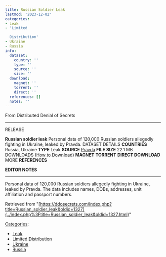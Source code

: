 ```yaml
---
title: Russian Soldier Leak
lastmod: '2023-12-02'
categories:
- Leak
- 'Limited

  Distribution'
- Ukraine
- Russia
info:
  dataset:
    country: ''
    type: ''
    source: ''
    size: ''
  download:
    magnet: ''
    torrent: ''
    direct: ''
  references: []
  notes: ''
---
```




From Distributed Denial of Secrets

---
RELEASE

**Russian soldier leak**
Personal data of 120,000 Russian soldiers allegedly fighting in Ukraine, leaked by Pravda.
DATASET DETAILS
**COUNTRIES** Russia, Ukraine
**TYPE** Leak
**SOURCE** [Pravda](https://www.pravda.com.ua/news/2022/03/1/7327081/)
**FILE SIZE** 22.1 MB
DOWNLOADS ([How to Download](Torrents.html "Torrents"))
**MAGNET**
**TORRENT**
**DIRECT DOWNLOAD**
MORE
**REFERENCES**

**EDITOR NOTES**

---

Personal data of 120,000 Russian soldiers allegedly fighting in Ukraine,
leaked by Pravda. The data includes names, DOBs, addresses, unit
affiliation and passport numbers.

Retrieved from
"[https://ddosecrets.com/index.php?title=Russian_soldier_leak&oldid=1327](../index.php%3Ftitle=Russian_soldier_leak&oldid=1327.html)"

[Categories](./Special:Categories.html "Special:Categories"):

- [Leak](./Category:Leak.html "Category:Leak")
- [Limited
Distribution](./Category:Limited_Distribution.html "Category:Limited Distribution")
- [Ukraine](./Category:Ukraine.html "Category:Ukraine")
- [Russia](./Category:Russia.html "Category:Russia")
